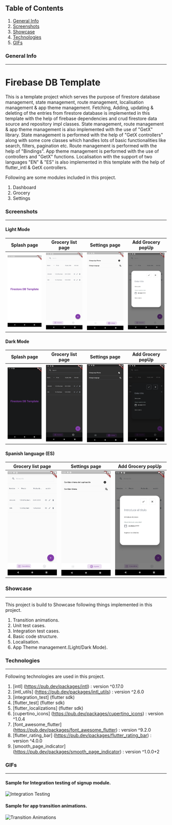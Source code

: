 ## Table of Contents
1. [General Info](#general-info)
2. [Screenshots](#app-screenshots)
3. [Showcase](#tech-showcase)
4. [Technologies](#technologies)
5. [GIFs](#app-gifs)

### General Info
***
# Firebase DB Template
  This is a template project which serves the purpose of firestore database management, state management, route management, localisation management & app theme management.
  Fetching, Adding, updating & deleting of the entries from firestore database is implemented in this template with the help of firebase dependencies and crud firestore data source and repository impl classes.
  State management, route management & app theme management is also implemented with the use of "GetX" library.
  State management is performed with the help of "GetX controllers" along with some core classes which handles lots of basic functionalities like search, filters, pagination etc.
  Route management is performed with the help of "Bindings".
  App theme management is performed with the use of controllers and "GetX" functions.
  Localisation with the support of two languages "EN" & "ES" is also implemented in this template with the help of flutter_intl & GetX controllers.

  Following are some modules included in this project.

  1. Dashboard
  2. Grocery
  3. Settings

### Screenshots
***

 #### Light Mode

 | Splash page                 | Grocery list page              | Settings page                 | Add Grocery popUp                  |
 | -----------                 | -----------------              | -------------                 | -------------                      |
 | ![](/screenshots/splash.png)| ![](/screenshots/groceries.png)| ![](/screenshots/settings.png)| ![](/screenshots/add_groceries.png)|


 #### Dark Mode

 | Splash page                     | Grocery list page                  | Settings page                     | Add Grocery popUp                      |
 | -----------                     | -----------------                  | -------------                     | -------------                          |
 | ![](/screenshots/splash_drk.png)| ![](/screenshots/groceries_drk.png)| ![](/screenshots/settings_drk.png)| ![](/screenshots/add_groceries_drk.png)|


 #### Spanish language (ES)

 | Grocery list page                 | Settings page                    | Add Grocery popUp                     |
 | -----------------                 | -------------                    | -------------                         |
 | ![](/screenshots/groceries_es.png)| ![](/screenshots/settings_es.png)| ![](/screenshots/add_groceries_es.png)|

### Showcase
***

  This project is build to Showcase following things implemented in this project.

  1. Transition animations.
  2. Unit test cases.
  3. Integration test cases.
  4. Basic code structure.
  5. Localisation.
  6. App Theme management.(Light/Dark Mode).


### Technologies
***

   Following technologies are used in this project.

   1. [intl] (https://pub.dev/packages/intl) : version ^0.17.0
   2. [intl_utils] (https://pub.dev/packages/intl_utils) : version ^2.6.0
   3. [integration_test] (flutter sdk)
   4. [flutter_test] (flutter sdk)
   5. [flutter_localizations] (flutter sdk)
   6. [cupertino_icons] (https://pub.dev/packages/cupertino_icons) : version ^1.0.4
   7. [font_awesome_flutter] (https://pub.dev/packages/font_awesome_flutter) : version ^9.2.0
   8. [flutter_rating_bar] (https://pub.dev/packages/flutter_rating_bar) : version ^4.0.0
   9. [smooth_page_indicator] (https://pub.dev/packages/smooth_page_indicator) : version ^1.0.0+2


### GIFs
***

   #### Sample for Integration testing of signup module.

   ![Integration Testing](/screenshots/integration_test.gif)

   #### Sample for app transition animations.

   ![Transition Animations](/screenshots/transitions.gif)



